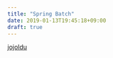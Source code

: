 ```yaml
---
title: "Spring Batch"
date: 2019-01-13T19:45:18+09:00
draft: true
---
```


[jojoldu](https://jojoldu.tistory.com/search/spring%20batch)